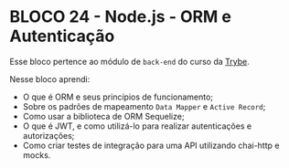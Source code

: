 # BLOCO 24 - Node.js - ORM e Autenticação



Esse bloco pertence ao módulo de `back-end` do curso da [Trybe](https://www.betrybe.com/). 

Nesse bloco aprendi:

- O que é ORM e seus princípios de funcionamento;
- Sobre os padrões de mapeamento `Data Mapper` e  `Active Record`;
- Como usar a biblioteca de ORM Sequelize;
- O que é JWT, e como utilizá-lo para realizar autenticações e autorizações;
- Como criar testes de integração para uma API utilizando chai-http e mocks.

